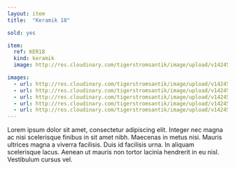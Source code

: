 ```yaml
---
layout: item
title:  "Keramik 18"

sold: yes

item:
  ref: KER18
  kind: keramik
  image: http://res.cloudinary.com/tigerstromsantik/image/upload/v1424550896/keramik/Keramik_163.jpg

images:
  - url: http://res.cloudinary.com/tigerstromsantik/image/upload/v1424550896/keramik/Keramik_164.jpg
  - url: http://res.cloudinary.com/tigerstromsantik/image/upload/v1424550896/keramik/Keramik_165.jpg
  - url: http://res.cloudinary.com/tigerstromsantik/image/upload/v1424550896/keramik/Keramik_166.jpg
  - url: http://res.cloudinary.com/tigerstromsantik/image/upload/v1424550896/keramik/Keramik_167.jpg
  - url: http://res.cloudinary.com/tigerstromsantik/image/upload/v1424550896/keramik/Keramik_168.jpg
---
```


Lorem ipsum dolor sit amet, consectetur adipiscing elit. Integer nec magna ac nisi scelerisque finibus in sit amet nibh. Maecenas in metus nisi. Mauris ultrices magna a viverra facilisis. Duis id facilisis urna. In aliquam scelerisque lacus. Aenean ut mauris non tortor lacinia hendrerit in eu nisl. Vestibulum cursus vel.
